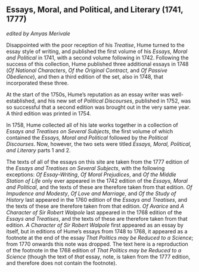 <h2>Essays, Moral, and Political, and Literary (1741, 1777)</h2>
<p><em>edited by Amyas Merivale</em></p>
<p>Disappointed with the poor reception of his <i>Treatise</i>, Hume turned to the essay style of writing, and published the first volume of his <i>Essays, Moral and Political</i> in 1741, with a second volume following in 1742. Following the success of this collection, Hume published three additional essays in 1748 (<i>Of National Characters</i>, <i>Of the Original Contract</i>, and <i>Of Passive Obedience</i>), and then a third edition of the set, also in 1748, that incorporated these three.</p>
<p>At the start of the 1750s, Hume’s reputation as an essay writer was well-established, and his new set of <i>Political Discourses</i>, published in 1752, was so successful that a second edition was brought out in the very same year. A third edition was printed in 1754.</p>
<p>In 1758, Hume collected all of his late works together in a collection of <i>Essays and Treatises on Several Subjects</i>, the first volume of which contained the <i>Essays, Moral and Political</i> followed by the <i>Political Discourses</i>. Now, however, the two sets were titled <i>Essays, Moral, Political, and Literary</i> parts 1 and 2.</p>
<p>The texts of all of the essays on this site are taken from the 1777 edition of the <i>Essays and Treatises on Several Subjects</i>, with the following exceptions: <i>Of Essay-Writing</i>, <i>Of Moral Prejudices</i>, and <i>Of the Middle Station of Life</i> only ever appeared in the 1742 edition of the <i>Essays, Moral and Political</i>, and the texts of these are therefore taken from that edition. <i>Of Impudence and Modesty</i>, <i>Of Love and Marriage</i>, and <i>Of the Study of History</i> last appeared in the 1760 edition of the <i>Essays and Treatises</i>, and the texts of these are therefore taken from that edition. <i>Of Avarice</i> and <i>A Character of Sir Robert Walpole</i> last appeared in the 1768 edition of the <i>Essays and Treatises</i>, and the texts of these are therefore taken from that edition. <i>A Character of Sir Robert Walpole</i> first appeared as an essay by itself, but in editions of Hume’s essays from 1748 to 1768, it appeared as a footnote at the end of the essay <i>That Politics may be Reduced to a Science</i>; from 1770 onwards this note was dropped. The text here is a reproduction of the footnote in the 1768 edition of <i>That Politics may be Reduced to a Science</i> (though the text of <em>that</em> essay, note, is taken from the 1777 edition, and therefore does not contain the footnote).</p>

